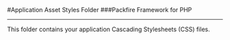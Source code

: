 #Application Asset Styles Folder
###Packfire Framework for PHP

___

This folder contains your application Cascading Stylesheets (CSS) files.